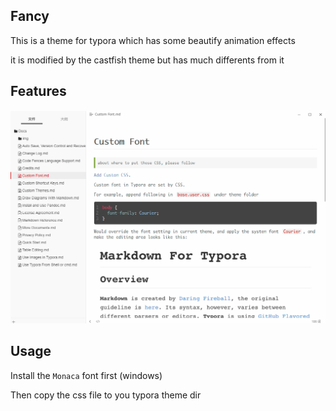 ## Fancy

This is a theme for typora which has some beautify animation effects

it is modified by the castfish theme but has much differents from it

## Features

![](fancy.gif)

## Usage

Install the `Monaca` font first (windows)

Then copy the css file to you typora theme dir
